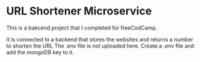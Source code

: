 # URL Shortener Microservice

This is a bakcend project that I completed for freeCodCamp.

It is connected to a backend that stores the websites and returns a number to shorten the URL
The .env file is not uploaded here. 
Create a .env file and add the mongoDB key to it.
